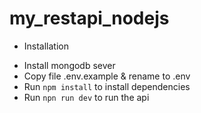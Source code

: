 # my_restapi_nodejs
* Installation
- Install mongodb sever
- Copy file .env.example & rename to .env
- Run `npm install` to install dependencies
- Run `npn run dev` to run the api

